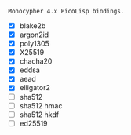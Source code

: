 ```
Monocypher 4.x PicoLisp bindings.
```
- [x] blake2b
- [x] argon2id
- [x] poly1305
- [x] X25519
- [x] chacha20
- [x] eddsa
- [x] aead
- [x] elligator2
- [ ] sha512
- [ ] sha512 hmac
- [ ] sha512 hkdf
- [ ] ed25519
